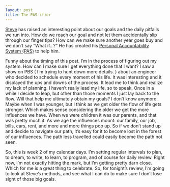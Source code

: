 ```yaml
---
layout: post
title: The PAS-ifier
---
```


[Steve](https://www.stevepavlina.com/blog/2005/02/your-personal-accountability-system/)
has raised an interesting point about our goals and the daily pitfalls we
run into. How do we reach our goal and not let them accidentally slip through our
finger tips? How can we make sure another year goes buy and we don’t say “What if…?”
He has created his [Personal Accountability System (PAS)](https://www.stevepavlina.com/blog/2005/02/your-personal-accountability-system/)
to help him.

Funny about the timing of this post. I’m in the process of figuring out my system.
How can I make sure I get everything done that I want? I saw a show on PBS
( I’m trying to hunt down more details. ) about an engineer who decided to schedule
every moment of his life. It was interesting and it displayed the ups and downs of
the process. It lead me to think and realize my lack of planning. I haven’t really
lead my life, so to speak. Once in a while I decide to leap, but other than those
moments I just lay back to the flow. Will that help me ultimately obtain my goals?
I don’t know anymore. Maybe when I was younger, but I think as we get older the flow
of life gets stronger. Which makes sense considering the older we get the more
influences we have. When we were children it was our parents, and that was pretty
much it. As we age the influences mount: our family, our job, bills, cars, rent,
and more and more things pop up. So if we don’t stand up and decide to navigate
our path, it’s easy for it to become lost in the forest of our influences. The
path less travelled could easily become the path not seen.

So, this is week 2 of my calendar days. I’m setting regular intervals to plan, to
dream, to write, to learn, to program, and of course for daily review. Right now,
I’m not exactly hitting the mark, but I’m getting pretty darn close. Which for me
is a great thing to celebrate. So, for tonight’s review, I’m going to look at
Steve’s methods, and see what I can do to make sure I don’t lose sight of those
big goals.

